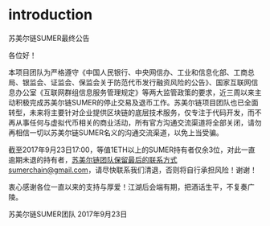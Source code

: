 # introduction

苏美尔链SUMER最终公告

各位好！

本项目团队为严格遵守《中国人民银行、中央网信办、工业和信息化部、工商总局、银监会、证监会、保监会关于防范代币发行融资风险的公告》、国家互联网信息办公室《互联网群组信息服务管理规定》等两大监管政策的要求，近三周以来主动积极完成苏美尔链SUMER的停止交易及退币工作。苏美尔链项目团队也已全面转型，未来将主要针对企业提供区块链的底层技术服务，仅专注于代码开发，而不再从事任何与虚拟代币相关的商业活动，所有官方沟通交流渠道将全部关闭，请勿再相信一切以苏美尔链SUMER名义的沟通交流渠道，以免上当受骗。

截至2017年9月23日17:00，等值1ETH以上的SUMER持有者仅余3位，对此一直逾期未退的持有者，苏美尔链团队保留最后的联系方式sumerchain@gmail.com，请尽快联系我们清退，否则将自行承担风险！谢谢！

衷心感谢各位一直以来的支持与厚爱！江湖后会端有期，把酒话生平，不复奏广陵。


苏美尔链SUMER团队
2017年9月23日

